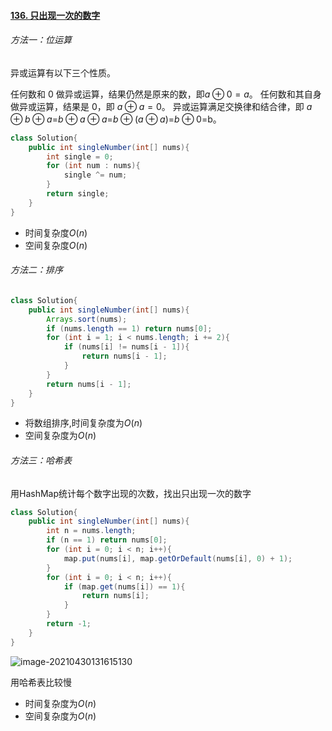 #### [136. 只出现一次的数字](https://leetcode-cn.com/problems/single-number/)

###### 方法一：位运算

异或运算有以下三个性质。

任何数和 $0$ 做异或运算，结果仍然是原来的数，即$a⊕0=a$。
任何数和其自身做异或运算，结果是 $0$，即 $a⊕a=0$。
异或运算满足交换律和结合律，即 $a\oplus b \oplus a$=$b \oplus a \oplus a$=$b \oplus (a \oplus a)$=$b \oplus0$=b。

```java
class Solution{
    public int singleNumber(int[] nums){
        int single = 0;
        for (int num : nums){
            single ^= num;
        }
        return single;
    }
}
```

- 时间复杂度$O(n)$
- 空间复杂度$O(n)$







###### 方法二：排序

```java
class Solution{
    public int singleNumber(int[] nums){
        Arrays.sort(nums);
        if (nums.length == 1) return nums[0];
        for (int i = 1; i < nums.length; i += 2){
            if (nums[i] != nums[i - 1]){
                return nums[i - 1];
            }
        }
        return nums[i - 1];
    }
}
```

- 将数组排序,时间复杂度为$O(n)$
- 空间复杂度为$O(n)$







###### 方法三：哈希表

用HashMap统计每个数字出现的次数，找出只出现一次的数字

```java
class Solution{
    public int singleNumber(int[] nums){
        int n = nums.length;
        if (n == 1) return nums[0];
        for (int i = 0; i < n; i++){
            map.put(nums[i], map.getOrDefault(nums[i], 0) + 1);
        }
        for (int i = 0; i < n; i++){
            if (map.get(nums[i]) == 1){
                return nums[i];
            }
        }
        return -1;
    }
}
```

![image-20210430131615130](C:\Users\Liu\AppData\Roaming\Typora\typora-user-images\image-20210430131615130.png)

用哈希表比较慢

- 时间复杂度为$O(n)$
- 空间复杂度为$O(n)$
